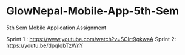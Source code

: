 # GlowNepal-Mobile-App-5th-Sem
 5th Sem Mobile Application Assignment 

Sprint 1 : https://www.youtube.com/watch?v=SCIrt9gkwaA
Sprint 2: https://youtu.be/dpqIqbTzWnY
